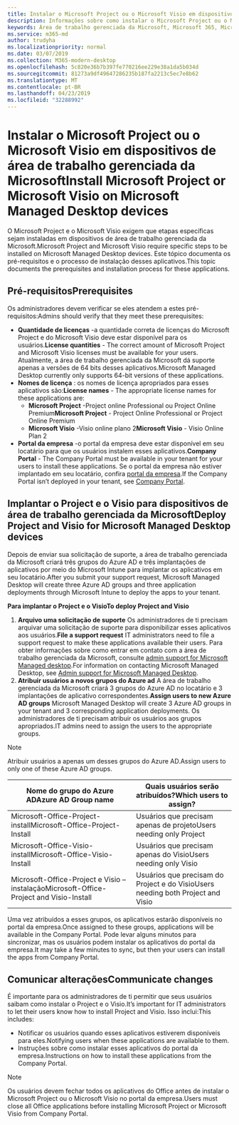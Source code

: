 ```yaml
---
title: Instalar o Microsoft Project ou o Microsoft Visio em dispositivos de área de trabalho gerenciada da Microsoft
description: Informações sobre como instalar o Microsoft Project ou o Microsoft Visio em dispositivos de área de trabalho gerenciada da Microsoft
keywords: Área de trabalho gerenciada da Microsoft, Microsoft 365, Microsoft Project, Microsoft Visio
ms.service: m365-md
author: trudyha
ms.localizationpriority: normal
ms.date: 03/07/2019
ms.collection: M365-modern-desktop
ms.openlocfilehash: 5c820e36b7b397fe770216ee229e38a1da5b034d
ms.sourcegitcommit: 81273a9df49647286235b187fa2213c5ec7e8b62
ms.translationtype: MT
ms.contentlocale: pt-BR
ms.lasthandoff: 04/23/2019
ms.locfileid: "32288992"
---
```

# <a name="install-microsoft-project-or-microsoft-visio-on-microsoft-managed-desktop-devices"></a><span data-ttu-id="6b47b-104">Instalar o Microsoft Project ou o Microsoft Visio em dispositivos de área de trabalho gerenciada da Microsoft</span><span class="sxs-lookup"><span data-stu-id="6b47b-104">Install Microsoft Project or Microsoft Visio on Microsoft Managed Desktop devices</span></span>

<span data-ttu-id="6b47b-105">O Microsoft Project e o Microsoft Visio exigem que etapas específicas sejam instaladas em dispositivos de área de trabalho gerenciada da Microsoft.</span><span class="sxs-lookup"><span data-stu-id="6b47b-105">Microsoft Project and Microsoft Visio require specific steps to be installed on Microsoft Managed Desktop devices.</span></span> <span data-ttu-id="6b47b-106">Este tópico documenta os pré-requisitos e o processo de instalação desses aplicativos.</span><span class="sxs-lookup"><span data-stu-id="6b47b-106">This topic documents the prerequisites and installation process for these applications.</span></span>

## <a name="prerequisites"></a><span data-ttu-id="6b47b-107">Pré-requisitos</span><span class="sxs-lookup"><span data-stu-id="6b47b-107">Prerequisites</span></span>

<span data-ttu-id="6b47b-108">Os administradores devem verificar se eles atendem a estes pré-requisitos:</span><span class="sxs-lookup"><span data-stu-id="6b47b-108">Admins should verify that they meet these prerequisites:</span></span>
- <span data-ttu-id="6b47b-109">**Quantidade de licenças** -a quantidade correta de licenças do Microsoft Project e do Microsoft Visio deve estar disponível para os usuários.</span><span class="sxs-lookup"><span data-stu-id="6b47b-109">**License quantities** - The correct amount of Microsoft Project and Microsoft Visio licenses must be available for your users.</span></span> <span data-ttu-id="6b47b-110">Atualmente, a área de trabalho gerenciada da Microsoft dá suporte apenas a versões de 64 bits desses aplicativos.</span><span class="sxs-lookup"><span data-stu-id="6b47b-110">Microsoft Managed Desktop currently only supports 64-bit versions of these applications.</span></span> 
- <span data-ttu-id="6b47b-111">**Nomes de licença** : os nomes de licença apropriados para esses aplicativos são:</span><span class="sxs-lookup"><span data-stu-id="6b47b-111">**License names** - The appropriate license names for these applications are:</span></span>
    - <span data-ttu-id="6b47b-112">**Microsoft Project** -Project online Professional ou Project Online Premium</span><span class="sxs-lookup"><span data-stu-id="6b47b-112">**Microsoft Project** - Project Online Professional or Project Online Premium</span></span>
    - <span data-ttu-id="6b47b-113">**Microsoft Visio** -Visio online plano 2</span><span class="sxs-lookup"><span data-stu-id="6b47b-113">**Microsoft Visio** - Visio Online Plan 2</span></span>
- <span data-ttu-id="6b47b-114">**Portal da empresa** -o portal da empresa deve estar disponível em seu locatário para que os usuários instalem esses aplicativos.</span><span class="sxs-lookup"><span data-stu-id="6b47b-114">**Company Portal** -  The Company Portal must be available in your tenant for your users to install these applications.</span></span> <span data-ttu-id="6b47b-115">Se o portal da empresa não estiver implantado em seu locatário, confira [portal da empresa](company-portal.md).</span><span class="sxs-lookup"><span data-stu-id="6b47b-115">If the Company Portal isn’t deployed in your tenant, see [Company Portal](company-portal.md).</span></span>

## <a name="deploy-project-and-visio-for-microsoft-managed-desktop-devices"></a><span data-ttu-id="6b47b-116">Implantar o Project e o Visio para dispositivos de área de trabalho gerenciada da Microsoft</span><span class="sxs-lookup"><span data-stu-id="6b47b-116">Deploy Project and Visio for Microsoft Managed Desktop devices</span></span>
<span data-ttu-id="6b47b-117">Depois de enviar sua solicitação de suporte, a área de trabalho gerenciada da Microsoft criará três grupos do Azure AD e três implantações de aplicativos por meio do Microsoft Intune para implantar os aplicativos em seu locatário.</span><span class="sxs-lookup"><span data-stu-id="6b47b-117">After you submit your support request, Microsoft Managed Desktop will create three Azure AD groups and three application deployments through Microsoft Intune to deploy the apps to your tenant.</span></span>  

<span data-ttu-id="6b47b-118">**Para implantar o Project e o Visio**</span><span class="sxs-lookup"><span data-stu-id="6b47b-118">**To deploy Project and Visio**</span></span>
1. <span data-ttu-id="6b47b-119">**Arquivo uma solicitação de suporte** Os administradores de ti precisam arquivar uma solicitação de suporte para disponibilizar esses aplicativos aos usuários.</span><span class="sxs-lookup"><span data-stu-id="6b47b-119">**File a support request** IT administrators need to file a support request to make these applications available their users.</span></span> <span data-ttu-id="6b47b-120">Para obter informações sobre como entrar em contato com a área de trabalho gerenciada da Microsoft, consulte [admin support for Microsoft Managed desktop](../working-with-managed-desktop/admin-support.md).</span><span class="sxs-lookup"><span data-stu-id="6b47b-120">For information on contacting Microsoft Managed Desktop, see [Admin support for Microsoft Managed Desktop](../working-with-managed-desktop/admin-support.md).</span></span>
2. <span data-ttu-id="6b47b-121">**Atribuir usuários a novos grupos do Azure ad** A área de trabalho gerenciada da Microsoft criará 3 grupos do Azure AD no locatário e 3 implantações de aplicativo correspondentes.</span><span class="sxs-lookup"><span data-stu-id="6b47b-121">**Assign users to new Azure AD groups** Microsoft Managed Desktop will create 3 Azure AD groups in your tenant and 3 corresponding application deployments.</span></span> <span data-ttu-id="6b47b-122">Os administradores de ti precisam atribuir os usuários aos grupos apropriados.</span><span class="sxs-lookup"><span data-stu-id="6b47b-122">IT admins need to assign the users to the appropriate groups.</span></span>

>[!NOTE]
><span data-ttu-id="6b47b-123">Atribuir usuários a apenas um desses grupos do Azure AD.</span><span class="sxs-lookup"><span data-stu-id="6b47b-123">Assign users to only one of these Azure AD groups.</span></span> 

<span data-ttu-id="6b47b-124">Nome do grupo do Azure AD</span><span class="sxs-lookup"><span data-stu-id="6b47b-124">Azure AD Group name</span></span> | <span data-ttu-id="6b47b-125">Quais usuários serão atribuídos?</span><span class="sxs-lookup"><span data-stu-id="6b47b-125">Which users to assign?</span></span>   
 --- | ---
<span data-ttu-id="6b47b-126">Microsoft-Office-Project-install</span><span class="sxs-lookup"><span data-stu-id="6b47b-126">Microsoft-Office-Project-Install</span></span> | <span data-ttu-id="6b47b-127">Usuários que precisam apenas de projeto</span><span class="sxs-lookup"><span data-stu-id="6b47b-127">Users needing only Project</span></span>
<span data-ttu-id="6b47b-128">Microsoft-Office-Visio-install</span><span class="sxs-lookup"><span data-stu-id="6b47b-128">Microsoft-Office-Visio-Install</span></span> | <span data-ttu-id="6b47b-129">Usuários que precisam apenas do Visio</span><span class="sxs-lookup"><span data-stu-id="6b47b-129">Users needing only Visio</span></span>
<span data-ttu-id="6b47b-130">Microsoft-Office-Project e Visio – instalação</span><span class="sxs-lookup"><span data-stu-id="6b47b-130">Microsoft-Office-Project and Visio-Install</span></span> | <span data-ttu-id="6b47b-131">Usuários que precisam do Project e do Visio</span><span class="sxs-lookup"><span data-stu-id="6b47b-131">Users needing both Project and Visio</span></span>

<span data-ttu-id="6b47b-132">Uma vez atribuídos a esses grupos, os aplicativos estarão disponíveis no portal da empresa.</span><span class="sxs-lookup"><span data-stu-id="6b47b-132">Once assigned to these groups, applications will be available in the Company Portal.</span></span> <span data-ttu-id="6b47b-133">Pode levar alguns minutos para sincronizar, mas os usuários podem instalar os aplicativos do portal da empresa.</span><span class="sxs-lookup"><span data-stu-id="6b47b-133">It may take a few minutes to sync, but then your users can install the apps from Company Portal.</span></span> 

## <a name="communicate-changes"></a><span data-ttu-id="6b47b-134">Comunicar alterações</span><span class="sxs-lookup"><span data-stu-id="6b47b-134">Communicate changes</span></span>
<span data-ttu-id="6b47b-135">É importante para os administradores de ti permitir que seus usuários saibam como instalar o Project e o Visio.</span><span class="sxs-lookup"><span data-stu-id="6b47b-135">It’s important for IT administrators to let their users know how to install Project and Visio.</span></span> <span data-ttu-id="6b47b-136">Isso inclui:</span><span class="sxs-lookup"><span data-stu-id="6b47b-136">This includes:</span></span> 
- <span data-ttu-id="6b47b-137">Notificar os usuários quando esses aplicativos estiverem disponíveis para eles.</span><span class="sxs-lookup"><span data-stu-id="6b47b-137">Notifying users when these applications are available to them.</span></span> 
- <span data-ttu-id="6b47b-138">Instruções sobre como instalar esses aplicativos do portal da empresa.</span><span class="sxs-lookup"><span data-stu-id="6b47b-138">Instructions on how to install these applications from the Company Portal.</span></span>

>[!NOTE]
><span data-ttu-id="6b47b-139">Os usuários devem fechar todos os aplicativos do Office antes de instalar o Microsoft Project ou o Microsoft Visio no portal da empresa.</span><span class="sxs-lookup"><span data-stu-id="6b47b-139">Users must close all Office applications before installing Microsoft Project or Microsoft Visio from Company Portal.</span></span> 
